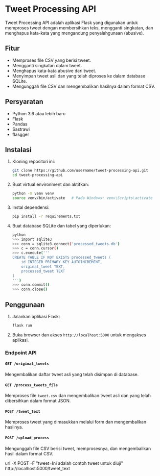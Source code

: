 # Tweet Processing API

Tweet Processing API adalah aplikasi Flask yang digunakan untuk memproses tweet dengan membersihkan teks, mengganti singkatan, dan menghapus kata-kata yang mengandung penyalahgunaan (abusive).

## Fitur

- Memproses file CSV yang berisi tweet.
- Mengganti singkatan dalam tweet.
- Menghapus kata-kata abusive dari tweet.
- Menyimpan tweet asli dan yang telah diproses ke dalam database SQLite.
- Mengunggah file CSV dan mengembalikan hasilnya dalam format CSV.

## Persyaratan

- Python 3.6 atau lebih baru
- Flask
- Pandas
- Sastrawi
- flasgger

## Instalasi

1. Kloning repositori ini:

    ```bash
    git clone https://github.com/username/tweet-processing-api.git
    cd tweet-processing-api
    ```

2. Buat virtual environment dan aktifkan:

    ```bash
    python -m venv venv
    source venv/bin/activate   # Pada Windows: venv\Scripts\activate
    ```

3. Instal dependensi:

    ```bash
    pip install -r requirements.txt
    ```

4. Buat database SQLite dan tabel yang diperlukan:

    ```bash
    python
    >>> import sqlite3
    >>> conn = sqlite3.connect('processed_tweets.db')
    >>> c = conn.cursor()
    >>> c.execute('''
    CREATE TABLE IF NOT EXISTS processed_tweets (
        id INTEGER PRIMARY KEY AUTOINCREMENT,
        original_tweet TEXT,
        processed_tweet TEXT
    )
    ''')
    >>> conn.commit()
    >>> conn.close()
    ```

## Penggunaan

1. Jalankan aplikasi Flask:

    ```bash
    flask run
    ```

2. Buka browser dan akses `http://localhost:5000` untuk mengakses aplikasi.

### Endpoint API

#### `GET /original_tweets`

Mengembalikan daftar tweet asli yang telah disimpan di database.

#### `GET /process_tweets_file`

Memproses file `tweet.csv` dan mengembalikan tweet asli dan yang telah dibersihkan dalam format JSON.

#### `POST /tweet_text`

Memproses tweet yang dimasukkan melalui form dan mengembalikan hasilnya.

#### `POST /upload_process`

Mengunggah file CSV berisi tweet, memprosesnya, dan mengembalikan hasil dalam format CSV.

url -X POST -F "tweet=Ini adalah contoh tweet untuk diuji" http://localhost:5000/tweet_text
